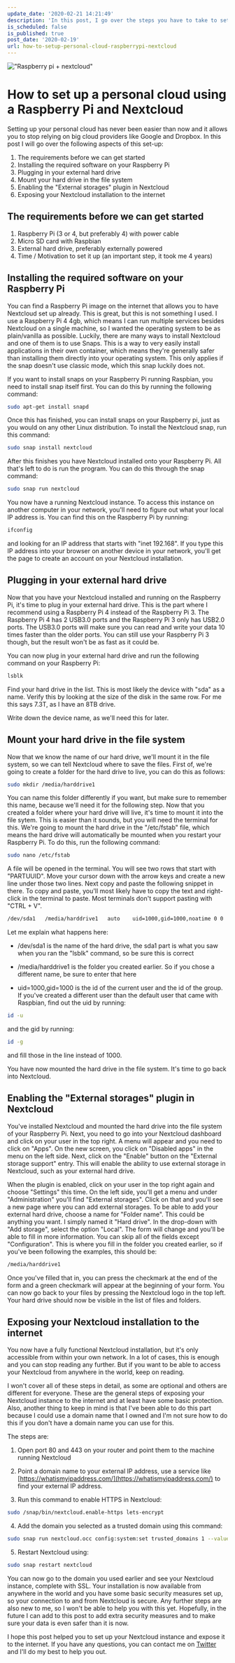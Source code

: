 ```yaml
---
update_date: '2020-02-21 14:21:49'
description: 'In this post, I go over the steps you have to take to set up an internet-facing personal cloud using nothing more than a Raspberry Pi, Nextcloud, and an external hard drive.'
is_scheduled: false
is_published: true
post_date: '2020-02-19'
url: how-to-setup-personal-cloud-raspberrypi-nextcloud
---
```

!["Raspberry pi + nextcloud"](/images/articles/raspberry-pi-nextcloud.png)
# How to set up a personal cloud using a Raspberry Pi and Nextcloud

Setting up your personal cloud has never been easier than now and it allows you to stop relying on big cloud providers like Google and Dropbox. In this post I will go over the following aspects of this set-up:

1. The requirements before we can get started
2. Installing the required software on your Raspberry Pi
3. Plugging in your external hard drive
4. Mount your hard drive in the file system
5. Enabling the "External storages" plugin in Nextcloud
6. Exposing your Nextcloud installation to the internet

## The requirements before we can get started

1. Raspberry Pi (3 or 4, but preferably 4) with power cable
2. Micro SD card with Raspbian
3. External hard drive, preferably externally powered
4. Time / Motivation to set it up (an important step, it took me 4 years)

## Installing the required software on your Raspberry Pi

You can find a Raspberry Pi image on the internet that allows you to have Nextcloud set up already. This is great, but this is not something I used. I use a Raspberry Pi 4 4gb, which means I can run multiple services besides Nextcloud on a single machine, so I wanted the operating system to be as plain/vanilla as possible. Luckily, there are many ways to install Nextcloud and one of them is to use Snaps. This is a way to very easily install applications in their own container, which means they're generally safer than installing them directly into your operating system. This only applies if the snap doesn't use classic mode, which this snap luckily does not.

If you want to install snaps on your Raspberry Pi running Raspbian, you need to install snap itself first. You can do this by running the following command:

```bash
sudo apt-get install snapd
```

Once this has finished, you can install snaps on your Raspberry pi, just as you would on any other Linux distribution. To install the Nextcloud snap, run this command:

```bash
sudo snap install nextcloud
```

After this finishes you have Nextcloud installed onto your Raspberry Pi. All that's left to do is run the program. You can do this through the snap command:

```bash
sudo snap run nextcloud
```

You now have a running Nextcloud instance. To access this instance on another computer in your network, you'll need to figure out what your local IP address is. You can find this on the Raspberry Pi by running:

```bash
ifconfig
```

and looking for an IP address that starts with "inet 192.168". If you type this IP address into your browser on another device in your network, you'll get the page to create an account on your Nextcloud installation.

## Plugging in your external hard drive

Now that you have your Nextcloud installed and running on the Raspberry Pi, it's time to plug in your external hard drive. This is the part where I recommend using a Raspberry Pi 4 instead of the Raspberry Pi 3. The Raspberry Pi 4 has 2 USB3.0 ports and the Raspberry Pi 3 only has USB2.0 ports. The USB3.0 ports will make sure you can read and write your data 10 times faster than the older ports. You can still use your Raspberry Pi 3 though, but the result won't be as fast as it could be. 

You can now plug in your external hard drive and run the following command on your Raspberry Pi:

```bash
lsblk
```

Find your hard drive in the list. This is most likely the device with "sda" as a name. Verify this by looking at the size of the disk in the same row. For me this says 7.3T, as I have an 8TB drive.

Write down the device name, as we'll need this for later.

## Mount your hard drive in the file system

Now that we know the name of our hard drive, we'll mount it in the file system, so we can tell Nextcloud where to save the files. First of, we're going to create a folder for the hard drive to live, you can do this as follows:

```bash
sudo mkdir /media/harddrive1
```

You can name this folder differently if you want, but make sure to remember this name, because we'll need it for the following step. Now that you created a folder where your hard drive will live, it's time to mount it into the file sytem. This is easier than it sounds, but you will need the terminal for this. We're going to mount the hard drive in the "/etc/fstab" file, which means the hard drive will automatically be mounted when you restart your Raspberry Pi. To do this, run the following command:

```bash
sudo nano /etc/fstab
```

A file will be opened in the terminal. You will see two rows that start with "PARTUUID". Move your cursor down with the arrow keys and create a new line under those two lines. Next copy and paste the following snippet in there. To copy and paste, you'll most likely have to copy the text and right-click in the terminal to paste. Most terminals don't support pasting with "CTRL + V".

```bash
/dev/sda1	/media/harddrive1	auto	uid=1000,gid=1000,noatime 0 0
```

Let me explain what happens here:

- /dev/sda1 is the name of the hard drive, the sda1 part is what you saw when you ran the "lsblk" command, so be sure this is correct

- /media/harddrive1 is the folder you created earlier. So if you chose a different name, be sure to enter that here

- uid=1000,gid=1000 is the id of the current user and the id of the group. If you've created a different user than the default user that came with Raspbian, find out the uid by running:

```bash
id -u
```

and the gid by running:

```bash
id -g
```

and fill those in the line instead of 1000.

You have now mounted the hard drive in the file system. It's time to go back into Nextcloud.

## Enabling the "External storages" plugin in Nextcloud

You've installed Nextcloud and mounted the hard drive into the file system of your Raspberry Pi. Next, you need to go into your Nextcloud dashboard and click on your user in the top right. A menu will appear and you need to click on "Apps". On the new screen, you click on "Disabled apps" in the menu on the left side. Next, click on the "Enable" button on the "External storage support" entry. This will enable the ability to use external storage in Nextcloud, such as your external hard drive.

When the plugin is enabled, click on your user in the top right again and choose "Settings" this time. On the left side, you'll get a menu and under "Administration" you'll find "External storages". Click on that and you'll see a new page where you can add external storages. To be able to add your external hard drive, choose a name for "Folder name". This could be anything you want. I simply named it "Hard drive". In the drop-down with "Add storage", select the option "Local". The form will change and you'll be able to fill in more information. You can skip all of the fields except "Configuration". This is where you fill in the folder you created earlier, so if you've been following the examples, this should be:

```bash
/media/harddrive1
```

Once you've filled that in, you can press the checkmark at the end of the form and a green checkmark will appear at the beginning of your form. You can now go back to your files by pressing the Nextcloud logo in the top left. Your hard drive should now be visible in the list of files and folders.

## Exposing your Nextcloud installation to the internet

You now have a fully functional Nextcloud installation, but it's only accessible from within your own network. In a lot of cases, this is enough and you can stop reading any further. But if you want to be able to access your Nextcloud from anywhere in the world, keep on reading. 

I won't cover all of these steps in detail, as some are optional and others are different for everyone. These are the general steps of exposing your Nextcloud instance to the internet and at least have some basic protection. Also, another thing to keep in mind is that I've been able to do this part because I could use a domain name that I owned and I'm not sure how to do this if you don't have a domain name you can use for this.

The steps are:

1. Open port 80 and 443 on your router and point them to the machine running Nextcloud

2. Point a domain name to your external IP address, use a service like [https://whatismyipaddress.com/](https://whatismyipaddress.com/) to find your external IP address. 

3. Run this command to enable HTTPS in Nextcloud: 

```bash
sudo /snap/bin/nextcloud.enable-https lets-encrypt
```

4. Add the domain you selected as a trusted domain using this command: 

```bash
sudo snap run nextcloud.occ config:system:set trusted_domains 1 --value=your.fancy.domain
```

5. Restart Nextcloud using: 

```bash
sudo snap restart nextcloud
```

You can now go to the domain you used earlier and see your Nextcloud instance, complete with SSL. Your installation is now available from anywhere in the world and you have some basic security measures set up, so your connection to and from Nextcloud is secure. Any further steps are also new to me, so I won't be able to help you with this yet. Hopefully, in the future I can add to this post to add extra security measures and to make sure your data is even safer than it is now.

I hope this post helped you to set up your Nextcloud instance and expose it to the internet. If you have any questions, you can contact me on [Twitter](https://twitter.com/RJElsinga) and I'll do my best to help you out.